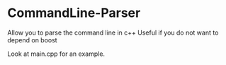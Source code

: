 CommandLine-Parser
==================

Allow you to parse the command line in c++
Useful if you do not want to depend on boost

Look at main.cpp for an example.

